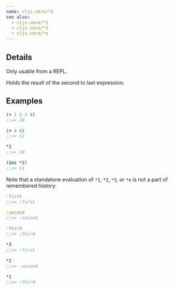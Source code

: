 ```yaml
---
name: cljs.core/*2
see also:
  - cljs.core/*1
  - cljs.core/*3
  - cljs.core/*e
---
```


## Details

Only usable from a REPL.

Holds the result of the second to last expression.


## Examples

```clj
(+ 1 2 3 4)
;;=> 10

(+ 4 8)
;;=> 12

*2
;;=> 10

(inc *2)
;;=> 11
```

Note that a standalone evaluation of `*1`, `*2`, `*3`, or `*e` is not a part of
remembered history:

```clj
:first
;;=> :first

:second
;;=> :second

:third
;;=> :third

*3
;;=> :first

*2
;;=> :second

*1
;;=> :third
```
